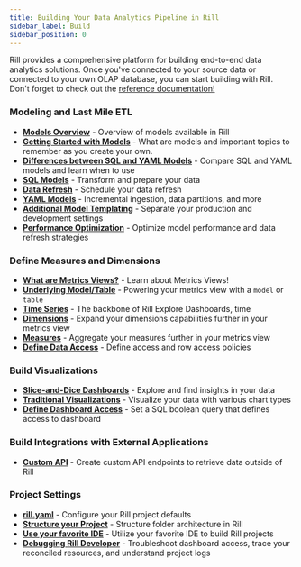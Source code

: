 ```yaml
---
title: Building Your Data Analytics Pipeline in Rill
sidebar_label: Build
sidebar_position: 0
---
```


Rill provides a comprehensive platform for building end-to-end data analytics solutions. Once you've connected to your source data or connected to your own OLAP database, you can start building with Rill. Don't forget to check out the [reference documentation!](/reference/project-files)

### Modeling and Last Mile ETL
- [**Models Overview**](/build/models) - Overview of models available in Rill
- [**Getting Started with Models**](/build/models/models-101) - What are models and important topics to remember as you create your own.
- [**Differences between SQL and YAML Models**](/build/models/model-differences) - Compare SQL and YAML models and learn when to use 
- [**SQL Models**](/build/models/sql-models) - Transform and prepare your data
- [**Data Refresh**](/build/models/data-refresh) - Schedule your data refresh  
- [**YAML Models**](/build/models/model-differences#yaml-models) - Incremental ingestion, data partitions, and more
- [**Additional Model Templating**](/build/models/templating) - Separate your production and development settings 
- [**Performance Optimization**](/build/models/performance) - Optimize model performance and data refresh strategies



### Define Measures and Dimensions
- [**What are Metrics Views?**](/build/metrics-view/what-are-metrics-views) - Learn about Metrics Views!
- [**Underlying Model/Table**](/build/metrics-view/underlying-model) - Powering your metrics view with a `model` or `table`
- [**Time Series**](/build/metrics-view/time-series) - The backbone of Rill Explore Dashboards, time
- [**Dimensions**](/build/metrics-view/dimensions) - Expand your dimensions capabilities further in your metrics view
- [**Measures**](/build/metrics-view/measures) - Aggregate your measures further in your metrics view
- [**Define Data Access**](/build/metrics-view/security) - Define access and row access policies

### Build Visualizations

- [**Slice-and-Dice Dashboards**](/build/dashboards) - Explore and find insights in your data
- [**Traditional Visualizations**](/build/canvas) - Visualize your data with various chart types
- [**Define Dashboard Access**](/build/dashboards#define-dashboard-access) - Set a SQL boolean query that defines access to dashboard

### Build Integrations with External Applications
- [**Custom API**](/build/custom-apis) - Create custom API endpoints to retrieve data outside of Rill


### Project Settings

- [**rill.yaml**](/build/rill-project-file) - Configure your Rill project defaults
- [**Structure your Project**](/build/structure) - Structure folder architecture in Rill
- [**Use your favorite IDE**](/build/ide) - Utilize your favorite IDE to build Rill projects
- [**Debugging Rill Developer**](/build/debugging/trace-viewer) - Troubleshoot dashboard access, trace your reconciled resources, and understand project logs  